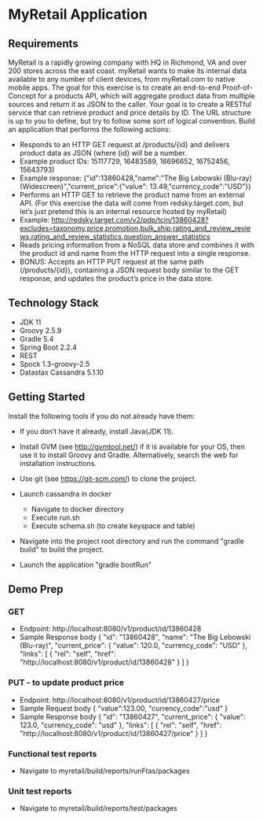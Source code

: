 # MyRetail Application

## Requirements
MyRetail is a rapidly growing company with HQ in Richmond, VA and over 200 stores across the east coast. myRetail wants to make its internal data available to any number of client devices, from myRetail.com to native mobile apps. 
The goal for this exercise is to create an end-to-end Proof-of-Concept for a products API, which will aggregate product data from multiple sources and return it as JSON to the caller. 
Your goal is to create a RESTful service that can retrieve product and price details by ID. The URL structure is up to you to define, but try to follow some sort of logical convention.
Build an application that performs the following actions: 
* 	Responds to an HTTP GET request at /products/{id} and delivers product data as JSON (where {id} will be a number. 
* 	Example product IDs: 15117729, 16483589, 16696652, 16752456, 15643793) 
* 	Example response: {"id":13860428,"name":"The Big Lebowski (Blu-ray) (Widescreen)","current_price":{"value": 13.49,"currency_code":"USD"}}
* 	Performs an HTTP GET to retrieve the product name from an external API. (For this exercise the data will come from redsky.target.com, but let’s just pretend this is an internal resource hosted by myRetail)  
* 	Example: http://redsky.target.com/v2/pdp/tcin/13860428?excludes=taxonomy,price,promotion,bulk_ship,rating_and_review_reviews,rating_and_review_statistics,question_answer_statistics
* 	Reads pricing information from a NoSQL data store and combines it with the product id and name from the HTTP request into a single response.  
* 	BONUS: Accepts an HTTP PUT request at the same path (/products/{id}), containing a JSON request body similar to the GET response, and updates the product’s price in the data store.  

## Technology Stack

*  JDK 11
*  Groovy 2.5.9
*  Gradle 5.4
*  Spring Boot 2.2.4
*  REST 
*  Spock 1.3-groovy-2.5
*  Datastax Cassandra 5.1.10

## Getting Started
  Install the following tools if you do not already have them:
  
  * If you don’t have it already, install Java(JDK 11).
  
  * Install GVM (see http://gvmtool.net/) if it is available for your OS, then use it to install Groovy and Gradle. Alternatively, search the web for installation instructions.
  
  * Use git (see https://git-scm.com/) to clone the project.
  
  * Launch cassandra in docker
    -  Navigate to  docker directory 
    -  Execute run.sh
    -  Execute schema.sh (to create keyspace and table)
  
  * Navigate into the project root directory and run the command "gradle build" to build the project.
  
  * Launch the application "gradle bootRun"
  
## Demo Prep

### GET 
 *  Endpoint: http://localhost:8080/v1/product/id/13860428
 *  Sample Response body
        {
          "id": "13860428",
          "name": "The Big Lebowski (Blu-ray)",
          "current_price": {
            "value": 120.0,
            "currency_code": "USD"
          },
          "links": [
            {
              "rel": "self",
              "href": "http://localhost:8080/v1/product/id/13860428"
            }
          ]
        }
        
### PUT - to update product price
 *  Endpoint: http://localhost:8080/v1/product/id/13860427/price
 *  Sample Request body
        {
            "value":123.00,
            "currency_code":"usd"
        }
 *  Sample Response body
        {
          "id": "13860427",
          "current_price": {
            "value": 123.0,
            "currency_code": "usd"
          },
          "links": [
            {
              "rel": "self",
              "href": "http://localhost:8080/v1/product/id/13860427/price"
            }
          ]
        }
       
### Functional test reports
 * Navigate to myretail/build/reports/runFtas/packages
### Unit test reports 
  * Navigate to myretail/build/reports/test/packages